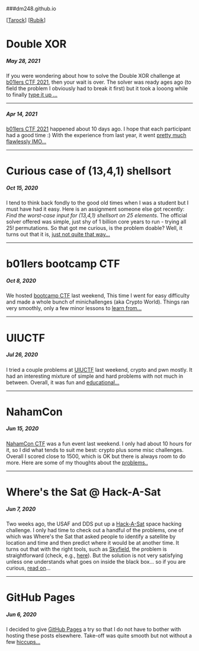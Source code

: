 ###dm248.github.io

   [[Tarock](https://gentle-citadel-87130.herokuapp.com)]  [[Rubik](https://github.com/dm248/rubik)]

### 

# Double XOR

##### May 28, 2021
If you were wondering about how to solve the Double XOR challenge
at [b01lers CTF 2021](https://ctftime.org/event/1259),
then your wait is over. 
The solver was ready ages ago (to field the problem
I obviously had to break it first) but it took a looong while
to finally [type it up ...](/posts/20210528_double_XOR.md)

---

##### Apr 14, 2021

[b01lers CTF 2021](https://ctftime.org/event/1259)
happened about 10 days ago. I hope that each participant 
had a good time :) 
With the experience from last year, it went 
[pretty much flawlessly IMO...](/posts/20210414_bctf2021.md)

---

# Curious case of (13,4,1) shellsort

##### Oct 15, 2020

I tend to think back fondly to the good old times when I was a student but I must have had it easy. 
Here is an assignment someone else got recently: *Find the worst-case input for (13,4,1) shellsort
on 25 elements*. The official solver offered was simple, just shy of 1 billion core years to
run - trying all 25! permutations. So that got me curious, is the problem doable?
Well, it turns out that it is,
[just not quite that way...](/posts/20201015_shellsort.md)

---

# b01lers bootcamp CTF

##### Oct 8, 2020

We hosted [bootcamp CTF](https://ctftime.org/event/1089) last weekend, 
This time I went for easy difficulty
and made a whole bunch of minichallenges (aka Crypto World). Things ran very smoothly, only a few
minor lessons to [learn from...](/posts/20201008_bootcampCTF.md)

---

# UIUCTF

##### Jul 26, 2020

I tried a couple problems at [UIUCTF](https://ctftime.org/event/1075) last weekend, crypto and pwn
mostly. It had an interesting mixture of simple and hard problems with not much in between. Overall,
it was fun and [educational...](/posts/20200726_UIUCTF.md)

---

# NahamCon 

##### Jun 15, 2020

[NahamCon CTF](https://ctftime.org/event/1067) was a fun event last weekend.
I only had about 10 hours for it, so I did what tends to suit me best: crypto plus some misc challenges.
Overall I scored close to 1500, which is OK but there is always room to do more.
Here are some of my thoughts about the [problems..](/posts/20200615_NahamCon.md)

---

# Where's the Sat @ Hack-A-Sat

##### Jun 7, 2020

Two weeks ago, the USAF and DDS put up a [Hack-A-Sat](https://www.hackasat.com/) space hacking challenge.
I only had time to check out a handful of the problems, one of which was Where's the Sat that asked people
to identify a satellite by location and time and then predict where it would be at another time. It turns out
that with the
right tools, such as [Skyfield](https://rhodesmill.org/skyfield/), the problem is straightforward 
(check, e.g., [here](https://medium.com/@pdelteil/wheres-the-sat-hack-a-sat-writeup-9a523634963b)). 
But the solution is not very satisfying unless one understands what goes on inside the black box... 
so if you are curious, [read on](/posts/20200607_Wheres_the_Sat.md)...

---

# GitHub Pages

##### Jun 6, 2020

I decided to give [GitHub Pages](https://pages.github.com/)
a try so that I do not have to bother with hosting these posts elsewhere.
Take-off was quite smooth but not without a few [hiccups...](posts/20200606_GitHub_Pages.md)
